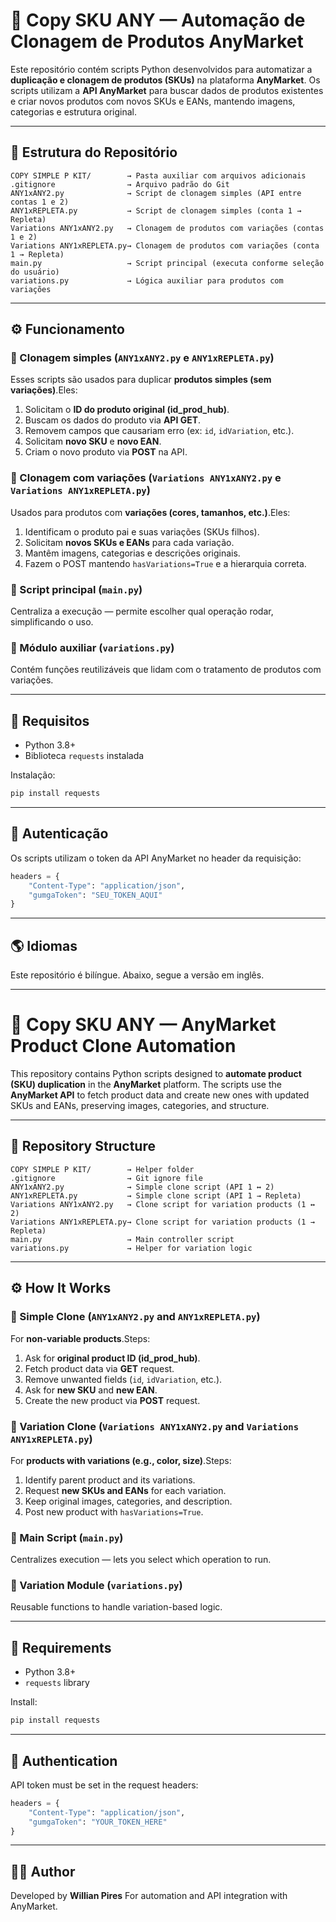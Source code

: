 # 🧬 Copy SKU ANY — Automação de Clonagem de Produtos AnyMarket

Este repositório contém scripts Python desenvolvidos para automatizar a **duplicação e clonagem de produtos (SKUs)** na plataforma **AnyMarket**.
Os scripts utilizam a **API AnyMarket** para buscar dados de produtos existentes e criar novos produtos com novos SKUs e EANs, mantendo imagens, categorias e estrutura original.

---

## 📁 Estrutura do Repositório

```
COPY SIMPLE P KIT/        → Pasta auxiliar com arquivos adicionais
.gitignore                → Arquivo padrão do Git
ANY1xANY2.py              → Script de clonagem simples (API entre contas 1 e 2)
ANY1xREPLETA.py           → Script de clonagem simples (conta 1 → Repleta)
Variations ANY1xANY2.py   → Clonagem de produtos com variações (contas 1 e 2)
Variations ANY1xREPLETA.py→ Clonagem de produtos com variações (conta 1 → Repleta)
main.py                   → Script principal (executa conforme seleção do usuário)
variations.py             → Lógica auxiliar para produtos com variações
```

---

## ⚙️ Funcionamento

### 🔹 Clonagem simples (`ANY1xANY2.py` e `ANY1xREPLETA.py`)

Esses scripts são usados para duplicar **produtos simples (sem variações)**.Eles:

1. Solicitam o **ID do produto original (id_prod_hub)**.
2. Buscam os dados do produto via **API GET**.
3. Removem campos que causariam erro (ex: `id`, `idVariation`, etc.).
4. Solicitam **novo SKU** e **novo EAN**.
5. Criam o novo produto via **POST** na API.

### 🔹 Clonagem com variações (`Variations ANY1xANY2.py` e `Variations ANY1xREPLETA.py`)

Usados para produtos com **variações (cores, tamanhos, etc.)**.Eles:

1. Identificam o produto pai e suas variações (SKUs filhos).
2. Solicitam **novos SKUs e EANs** para cada variação.
3. Mantêm imagens, categorias e descrições originais.
4. Fazem o POST mantendo `hasVariations=True` e a hierarquia correta.

### 🔹 Script principal (`main.py`)

Centraliza a execução — permite escolher qual operação rodar, simplificando o uso.

### 🔹 Módulo auxiliar (`variations.py`)

Contém funções reutilizáveis que lidam com o tratamento de produtos com variações.

---

## 🧩 Requisitos

- Python 3.8+
- Biblioteca `requests` instalada

Instalação:

```bash
pip install requests
```

---

## 🔑 Autenticação

Os scripts utilizam o token da API AnyMarket no header da requisição:

```python
headers = {
    "Content-Type": "application/json",
    "gumgaToken": "SEU_TOKEN_AQUI"
}
```

---

## 🌎 Idiomas

Este repositório é bilíngue.
Abaixo, segue a versão em inglês.

---

# 🧬 Copy SKU ANY — AnyMarket Product Clone Automation

This repository contains Python scripts designed to **automate product (SKU) duplication** in the **AnyMarket** platform.
The scripts use the **AnyMarket API** to fetch product data and create new ones with updated SKUs and EANs, preserving images, categories, and structure.

---

## 📁 Repository Structure

```
COPY SIMPLE P KIT/        → Helper folder
.gitignore                → Git ignore file
ANY1xANY2.py              → Simple clone script (API 1 ↔ 2)
ANY1xREPLETA.py           → Simple clone script (API 1 → Repleta)
Variations ANY1xANY2.py   → Clone script for variation products (1 ↔ 2)
Variations ANY1xREPLETA.py→ Clone script for variation products (1 → Repleta)
main.py                   → Main controller script
variations.py             → Helper for variation logic
```

---

## ⚙️ How It Works

### 🔹 Simple Clone (`ANY1xANY2.py` and `ANY1xREPLETA.py`)

For **non-variable products**.Steps:

1. Ask for **original product ID (id_prod_hub)**.
2. Fetch product data via **GET** request.
3. Remove unwanted fields (`id`, `idVariation`, etc.).
4. Ask for **new SKU** and **new EAN**.
5. Create the new product via **POST** request.

### 🔹 Variation Clone (`Variations ANY1xANY2.py` and `Variations ANY1xREPLETA.py`)

For **products with variations (e.g., color, size)**.Steps:

1. Identify parent product and its variations.
2. Request **new SKUs and EANs** for each variation.
3. Keep original images, categories, and description.
4. Post new product with `hasVariations=True`.

### 🔹 Main Script (`main.py`)

Centralizes execution — lets you select which operation to run.

### 🔹 Variation Module (`variations.py`)

Reusable functions to handle variation-based logic.

---

## 🧩 Requirements

- Python 3.8+
- `requests` library

Install:

```bash
pip install requests
```

---

## 🔑 Authentication

API token must be set in the request headers:

```python
headers = {
    "Content-Type": "application/json",
    "gumgaToken": "YOUR_TOKEN_HERE"
}
```

---

## 👨‍💻 Author

Developed by **Willian Pires**
For automation and API integration with AnyMarket.
